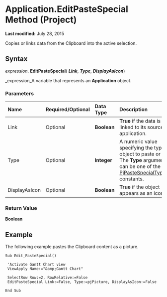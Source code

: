 
# Application.EditPasteSpecial Method (Project)

 **Last modified:** July 28, 2015

Copies or links data from the Clipboard into the active selection.

## Syntax

 _expression_. **EditPasteSpecial**( **_Link_**,  **_Type_**,  **_DisplayAsIcon_**)

 _expression_A variable that represents an  **Application** object.


### Parameters



|**Name**|**Required/Optional**|**Data Type**|**Description**|
|:-----|:-----|:-----|:-----|
|Link|Optional| **Boolean**| **True** if the data is linked to its source application.|
|Type|Optional| **Integer**|A numeric value specifying the type of object to paste or link. The  **Type** argument can be one of the ** [PjPasteSpecialType](ea9e2549-237d-691a-1668-218895214368.md)** constants.|
|DisplayAsIcon|Optional| **Boolean**| **True** if the object appears as an icon.|

### Return Value

 **Boolean**


## Example

The following example pastes the Clipboard content as a picture.


```
Sub Edit_PasteSpecial() 
 
 'Activate Gantt Chart view 
 ViewApply Name:="&amp;Gantt Chart" 
 
 SelectRow Row:=2, RowRelative:=False 
 EditPasteSpecial Link:=False, Type:=pjPicture, DisplayAsIcon:=False 
 
End Sub
```

